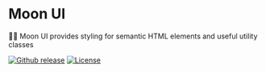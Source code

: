# Moon UI

🌙🌚 Moon UI provides styling for semantic HTML elements and useful utility classes

[![Github release](https://img.shields.io/github/v/release/flavianunes/moon-ui?color=f2d352&logo=github&logoColor=white&style=flat)](https://github.com/flavianunes/moon-ui/releases/latest)
[![License](https://img.shields.io/badge/license-MIT-f2d352?style=flat)](https://github.com/conedevelopment/sprucecss/blob/main/LICENSE)
